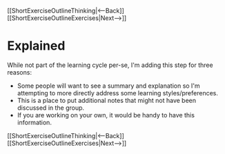 [[ShortExerciseOutlineThinking|<--Back]] [[ShortExerciseOutlineExercises|Next-->]]

# Explained
While not part of the learning cycle per-se, I'm adding this step for three reasons:

* Some people will want to see a summary and explanation so I'm attempting to more directly address some learning styles/preferences. 
* This is a place to put additional notes that might not have been discussed in the group. 
* If you are working on your own, it would be handy to have this information. 

[[ShortExerciseOutlineThinking|<--Back]] [[ShortExerciseOutlineExercises|Next-->]]
